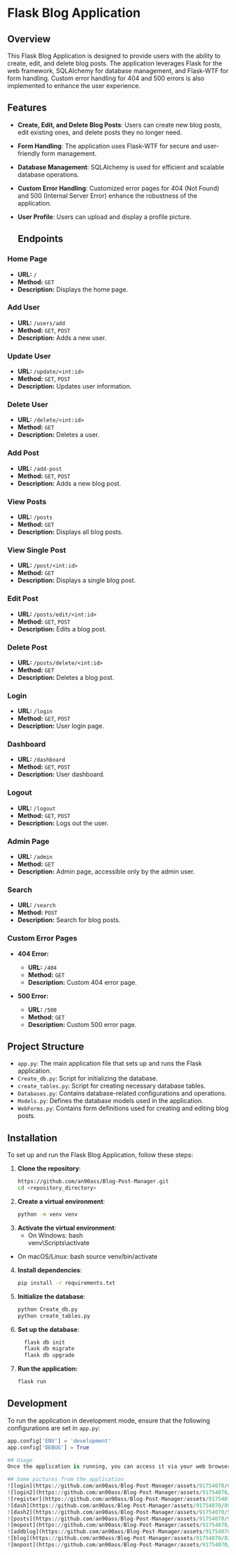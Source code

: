  # Flask Blog Application

## Overview

This Flask Blog Application is designed to provide users with the ability to create, edit, and delete blog posts. The application leverages Flask for the web framework, SQLAlchemy for database management, and Flask-WTF for form handling. Custom error handling for 404 and 500 errors is also implemented to enhance the user experience.

## Features

- **Create, Edit, and Delete Blog Posts**: Users can create new blog posts, edit existing ones, and delete posts they no longer need.
- **Form Handling**: The application uses Flask-WTF for secure and user-friendly form management.
- **Database Management**: SQLAlchemy is used for efficient and scalable database operations.
- **Custom Error Handling**: Customized error pages for 404 (Not Found) and 500 (Internal Server Error) enhance the robustness of the application.
- **User Profile**: Users can upload and display a profile picture.

  ## Endpoints

### Home Page
- **URL:** `/`
- **Method:** `GET`
- **Description:** Displays the home page.

### Add User
- **URL:** `/users/add`
- **Method:** `GET`, `POST`
- **Description:** Adds a new user.

### Update User
- **URL:** `/update/<int:id>`
- **Method:** `GET`, `POST`
- **Description:** Updates user information.

### Delete User
- **URL:** `/delete/<int:id>`
- **Method:** `GET`
- **Description:** Deletes a user.

### Add Post
- **URL:** `/add-post`
- **Method:** `GET`, `POST`
- **Description:** Adds a new blog post.

### View Posts
- **URL:** `/posts`
- **Method:** `GET`
- **Description:** Displays all blog posts.

### View Single Post
- **URL:** `/post/<int:id>`
- **Method:** `GET`
- **Description:** Displays a single blog post.

### Edit Post
- **URL:** `/posts/edit/<int:id>`
- **Method:** `GET`, `POST`
- **Description:** Edits a blog post.

### Delete Post
- **URL:** `/posts/delete/<int:id>`
- **Method:** `GET`
- **Description:** Deletes a blog post.

### Login
- **URL:** `/login`
- **Method:** `GET`, `POST`
- **Description:** User login page.

### Dashboard
- **URL:** `/dashboard`
- **Method:** `GET`, `POST`
- **Description:** User dashboard.

### Logout
- **URL:** `/logout`
- **Method:** `GET`, `POST`
- **Description:** Logs out the user.

### Admin Page
- **URL:** `/admin`
- **Method:** `GET`
- **Description:** Admin page, accessible only by the admin user.

### Search
- **URL:** `/search`
- **Method:** `POST`
- **Description:** Search for blog posts.

### Custom Error Pages
- **404 Error:**
  - **URL:** `/404`
  - **Method:** `GET`
  - **Description:** Custom 404 error page.

- **500 Error:**
  - **URL:** `/500`
  - **Method:** `GET`
  - **Description:** Custom 500 error page.


## Project Structure

- `app.py`: The main application file that sets up and runs the Flask application.
- `Create_db.py`: Script for initializing the database.
- `create_tables.py`: Script for creating necessary database tables.
- `Databases.py`: Contains database-related configurations and operations.
- `Models.py`: Defines the database models used in the application.
- `WebForms.py`: Contains form definitions used for creating and editing blog posts.
  

## Installation

To set up and run the Flask Blog Application, follow these steps:

1. **Clone the repository**:
   ```bash
   https://github.com/an90ass/Blog-Post-Manager.git
   cd <repository_directory>
2. **Create a virtual environment**:
    ```bash
    python -m venv venv
3. **Activate the virtual environment**:
   - On Windows:
    bash    
    venv\Scripts\activate

  - On macOS/Linux:
    bash
    source venv/bin/activate
4. **Install dependencies**:
    ```bash
    pip install -r requirements.txt
5. **Initialize the database**:
    ```bash
    python Create_db.py
    python create_tables.py

6. **Set up the database**:
   ```bash
     flask db init
     flask db migrate
     flask db upgrade

7. **Run the application:**
   ```bash
   flask run

## Development
To run the application in development mode, ensure that the following configurations are set in `app.py`:   
   ```python
   app.config['ENV'] = 'development'
   app.config['DEBUG'] = True

## Usage
  Once the application is running, you can access it via your web browser at http://localhost:5000. From there, you can create, edit, and delete blog posts using the provided forms.

## Some pictures from the application
  ![login](https://github.com/an90ass/Blog-Post-Manager/assets/91754070/6f7446bc-eac0-4982-8142-a4d8d0346097)
  ![login2](https://github.com/an90ass/Blog-Post-Manager/assets/91754070/8e319923-2399-4627-b20f-7f0b429f65db)
  ![register](https://github.com/an90ass/Blog-Post-Manager/assets/91754070/c275fbe7-39ae-4fba-95c9-ae86d939d48e)
  ![dash](https://github.com/an90ass/Blog-Post-Manager/assets/91754070/09e9a7f8-0fa7-43e7-b883-4568d42879d0)
  ![dash2](https://github.com/an90ass/Blog-Post-Manager/assets/91754070/55a7923c-f5c3-41b2-8434-61ce00eb4cc1)
  ![posts](https://github.com/an90ass/Blog-Post-Manager/assets/91754070/97fd8650-f1ef-4c3c-a31e-0d1f39d1f1d7)
  ![mopost](https://github.com/an90ass/Blog-Post-Manager/assets/91754070/f6aefa39-47cf-41bd-9737-5d63f1ce6c19)
  ![addblog](https://github.com/an90ass/Blog-Post-Manager/assets/91754070/184ee04b-4b04-4b3e-bb05-6c6ac6ca39f5)
  ![blog](https://github.com/an90ass/Blog-Post-Manager/assets/91754070/8261c619-27bf-4e78-9156-25400aa39130)
  ![mopost](https://github.com/an90ass/Blog-Post-Manager/assets/91754070/6513244c-be5b-45ea-8dfe-91623f6b1109)




    


   

   
